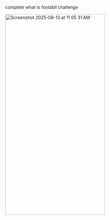complete what is footabll challenge

<img width="320" height="644" alt="Screenshot 2025-08-13 at 11 05 31 AM" src="https://github.com/user-attachments/assets/f71be965-28f1-44a0-9a76-5ef3778f7901" />
